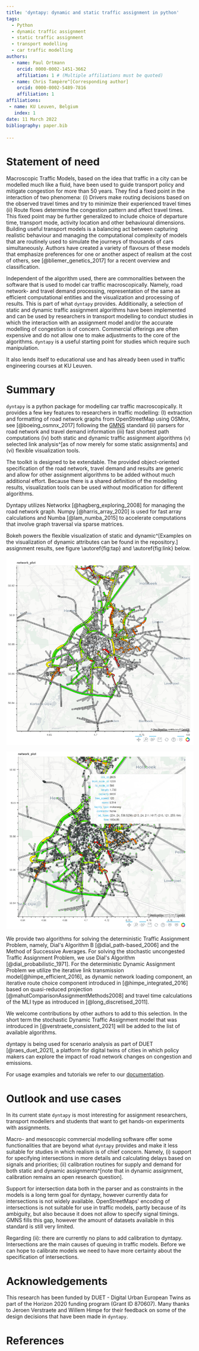 ```yaml
---
title: 'dyntapy: dynamic and static traffic assignment in python'
tags:
  - Python
  - dynamic traffic assignment
  - static traffic assignment
  - transport modelling
  - car traffic modelling
authors:
  - name: Paul Ortmann 
    orcid: 0000-0002-1451-3662
    affiliation: 1 # (Multiple affiliations must be quoted)
  - name: Chris Tampère^[Corresponding author]
    orcid: 0000-0002-5489-7816
    affiliation: 1
affiliations:
 - name: KU Leuven, Belgium
   index: 1
date: 11 March 2022
bibliography: paper.bib

---
```


# Statement of need

Macroscopic Traffic Models, based on the idea that traffic in a city can be modelled much like a fluid, have been used to guide transport policy and mitigate congestion for more than 50 years.
They find a fixed point in the interaction of two phenomena: (i) Drivers make routing decisions based on the observed travel times and try to minimize their experienced travel times (ii) Route flows determine the congestion pattern and affect travel times. This fixed point may be further generalized to include choice of departure time, transport mode, activity location and other behavioural dimensions.
Building useful transport models is a balancing act between capturing realistic behaviour and managing the computational complexity of models that are routinely used to simulate the journeys of thousands of cars simultaneously.
Authors have created a variety of flavours of these models that emphasize preferences for one or another aspect of realism at the cost of others, see [@bliemer_genetics_2017] for a recent overview and classification.

Independent of the algorithm used, there are commonalities between the software that is used to model car traffic macroscopically. Namely, road network- and travel demand processing, representation of the same as efficient computational entities and the visualization and processing of results.
This is part of what `dyntapy` provides. Additionally, a selection of static and dynamic traffic assignment algorithms have been implemented and can be used by researchers in transport modelling to conduct studies in which the interaction with an assignment model and/or the accurate modelling of congestion is of concern. Commercial offerings are often expensive and do not allow one to make adjustments to the core of the algorithms. `dyntapy` is a useful starting point for studies which require such manipulation.

It also lends itself to educational use and has already been used in traffic engineering courses at KU Leuven.

# Summary

`dyntapy` is a python package for modelling car traffic macroscopically. It provides a few key features to researchers in traffic modelling:
(I) extraction and formatting of road network graphs from OpenStreetMap using OSMnx, see [@boeing_osmnx_2017] following the [GMNS](https://github.com/zephyr-data-specs/GMNS) standard (ii) parsers for road network and travel demand information (iii) fast shortest path computations (iv) both static and dynamic traffic assignment algorithms (v) selected link analysis^[as of now merely for some static assignments] and (vi) flexible visualization tools.

The toolkit is designed to be extendable. The provided object-oriented specification of the road network, travel demand and results are generic and allow for other assignment algorithms to be added without much additional effort.
Because there is a shared definition of the modelling results, visualization tools can be used without modification for different algorithms.

Dyntapy utilizes Networkx [@hagberg_exploring_2008] for managing the road network graph. Numpy [@harris_array_2020] is used for fast array calculations and Numba [@lam_numba_2015] to accelerate computations that involve graph traversal via sparse matrices.

Bokeh powers the flexible visualization of static and dynamic^[Examples on the visualization of dynamic attributes can be found in the repository.] assignment results, see figure 
\autoref{fig:tap} and \autoref{fig:link} below.


![Visualizing the solution to a deterministic Traffic Assignment Problem.\label{fig:tap}](figures/assignment_dial_b.png)

![Link and node attributes can be inspected by hovering. The user can define which attributes to display.\label{fig:link}](figures/od_flow_reconstruction.png)

We provide two algorithms for solving the deterministic Traffic Assignment Problem, namely, Dial's Algorithm B [@dial_path-based_2006] and the Method of Successive Averages. For solving the stochastic uncongested Traffic Assignment Problem, we use Dial's Algorithm [@dial_probabilistic_1971].
For the deterministic Dynamic Assignment Problem we utilize the iterative link transmission model[@himpe_efficient_2016], as dynamic network loading component, an iterative route choice component introduced in [@himpe_integrated_2016] based on quasi-reduced projection [@mahutComparisonAssignmentMethods2008] and travel time calculations of the MLI type as introduced in [@long_discretised_2011]. 


We welcome contributions by other authors to add to this selection.
In the short term the stochastic Dynamic Traffic Assignment model that was introduced in [@verstraete_consistent_2021] will be added to the list of available algorithms.

dyntapy is being used for scenario analysis as part of DUET [@raes_duet_2021], a platform for digital twins of cities in which policy makers can explore the impact of road network changes on congestion and emissions. 

For usage examples and tutorials we refer to our [documentation](https://gitlab.kuleuven.be/ITSCreaLab/public-toolboxes/dyntapy).

# Outlook and use cases

In its current state `dyntapy` is most interesting for assignment researchers, transport modellers and students that want to get hands-on experiments with assignments. 

Macro- and mesoscopic commercial modelling software offer some functionalities that are beyond what `dyntapy` provides and make it less suitable for studies in which realism is of chief concern.  Namely, (i) support for specifying intersections in more details and calculating delays based on signals and priorities; (ii) calibration routines for supply and demand for both static and dynamic assignments^[note that in dynamic assignment, calibration remains an open research question]. 

Support for intersection data both in the parser and as constraints in the models is a long term goal for dyntapy, however currently data for intersections is not widely available.
OpenStreetMaps' encoding of intersections is not suitable for use in traffic models, partly because of its ambiguity, but also because it does not allow to specify signal timings.
GMNS fills this gap, however the amount of datasets available in this standard is still very limited.

Regarding (ii): there are currently no plans to add calibration to dyntapy. Intersections are the main causes of queuing in traffic models. Before we can hope to calibrate models we need to have more certainty about the specification of intersections.

# Acknowledgements

This research has been funded by DUET - Digital Urban European Twins as part of the Horizon 2020 funding program (Grant ID 870607). 
Many thanks to Jeroen Verstraete and Willem Himpe for their feedback on some of the design decisions that have been made in `dyntapy`.

# References
